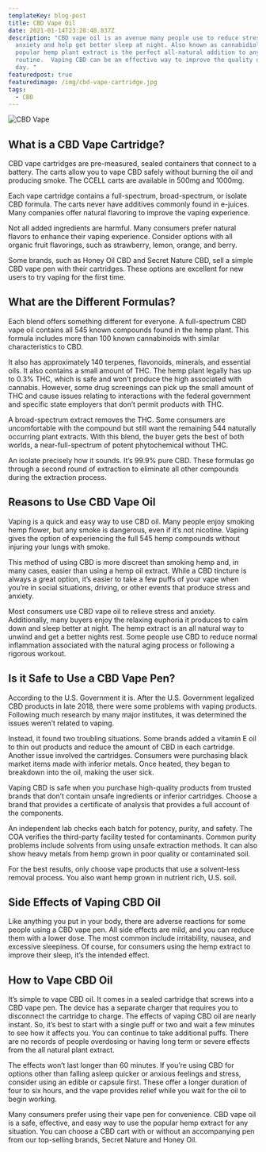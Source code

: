 ```yaml
---
templateKey: blog-post
title: CBD Vape Oil
date: 2021-01-14T23:28:48.837Z
description: "CBD vape oil is an avenue many people use to reduce stress,
  anxiety and help get better sleep at night. Also known as cannabidiol, the
  popular hemp plant extract is the perfect all-natural addition to any wellness
  routine.  Vaping CBD can be an effective way to improve the quality of your
  day. "
featuredpost: true
featuredimage: /img/cbd-vape-cartridge.jpg
tags:
  - CBD
---
```

![CBD Vape ](/img/cbd-vape-cartridge.jpg "CBD Vape Cartridges")

## What is a CBD Vape Cartridge?

CBD vape cartridges are pre-measured, sealed containers that connect to a battery.  The carts allow you to vape CBD safely without burning the oil and producing smoke.  The CCELL carts are available in 500mg and 1000mg.

Each vape cartridge contains a full-spectrum, broad-spectrum, or isolate CBD formula.  The carts never have additives commonly found in e-juices.  Many companies offer natural flavoring to improve the vaping experience.

Not all added ingredients are harmful.  Many consumers prefer natural flavors to enhance their vaping experience.  Consider options with all organic fruit flavorings, such as strawberry, lemon, orange, and berry.

Some brands, such as Honey Oil CBD and Secret Nature CBD, sell a simple CBD vape pen with their cartridges.  These options are excellent for new users to try vaping for the first time.

## What are the Different Formulas?

Each blend offers something different for everyone.  A full-spectrum CBD vape oil contains all 545 known compounds found in the hemp plant.  This formula includes more than 100 known cannabinoids with similar characteristics to CBD.

It also has approximately 140 terpenes, flavonoids, minerals, and essential oils.  It also contains a small amount of THC.  The hemp plant legally has up to 0.3% THC, which is safe and won’t produce the high associated with cannabis.  However, some drug screenings can pick up the small amount of THC and cause issues relating to interactions with the federal government and specific state employers that don’t permit products with THC.

A broad-spectrum extract removes the THC.  Some consumers are uncomfortable with the compound but still want the remaining 544 naturally occurring plant extracts.  With this blend, the buyer gets the best of both worlds, a near-full-spectrum of potent phytochemical without THC.

An isolate precisely how it sounds.  It’s 99.9% pure CBD.  These formulas go through a second round of extraction to eliminate all other compounds during the extraction process.

## Reasons to Use CBD Vape Oil

Vaping is a quick and easy way to use CBD oil.  Many people enjoy smoking hemp flower, but any smoke is dangerous, even if it’s not nicotine.  Vaping gives the option of experiencing the full 545 hemp compounds without injuring your lungs with smoke.

This method of using CBD is more discreet than smoking hemp and, in many cases, easier than using a hemp oil extract.  While a CBD tincture is always a great option, it’s easier to take a few puffs of your vape when you’re in social situations, driving, or other events that produce stress and anxiety.

Most consumers use CBD vape oil to relieve stress and anxiety.  Additionally, many buyers enjoy the relaxing euphoria it produces to calm down and sleep better at night.  The hemp extract is an all natural way to unwind and get a better nights rest.  Some people use CBD to reduce normal inflammation associated with the natural aging process or following a rigorous workout.

## Is it Safe to Use a CBD Vape Pen?

According to the U.S. Government it is.  After the U.S. Government legalized CBD products in late 2018, there were some problems with vaping products.  Following much research by many major institutes, it was determined the issues weren’t related to vaping.

Instead, it found two troubling situations.  Some brands added a vitamin E oil to thin out products and reduce the amount of CBD in each cartridge.  Another issue involved the cartridges.  Consumers were purchasing black market items made with inferior metals.  Once heated, they began to breakdown into the oil, making the user sick.

Vaping CBD is safe when you purchase high-quality products from trusted brands that don’t contain unsafe ingredients or inferior cartridges.  Choose a brand that provides a certificate of analysis that provides a full account of the components.

An independent lab checks each batch for potency, purity, and safety.  The COA verifies the third-party facility tested for contaminants.  Common purity problems include solvents from using unsafe extraction methods.  It can also show heavy metals from hemp grown in poor quality or contaminated soil.

For the best results, only choose vape products that use a solvent-less removal process.  You also want hemp grown in nutrient rich, U.S. soil.

## Side Effects of Vaping CBD Oil

Like anything you put in your body, there are adverse reactions for some people using a CBD vape pen. All side effects are mild, and you can reduce them with a lower dose.  The most common include irritability, nausea, and excessive sleepiness.  Of course, for consumers using the hemp extract to improve their sleep, it’s the intended effect.

## How to Vape CBD Oil

It’s simple to vape CBD oil.  It comes in a sealed cartridge that screws into a CBD vape pen.  The device has a separate charger that requires you to disconnect the cartridge to charge.  The effects of vaping CBD oil are nearly instant.  So, it’s best to start with a single puff or two and wait a few minutes to see how it affects you.  You can continue to take additional puffs.  There are no records of people overdosing or having long term or severe effects from the all natural plant extract.

The effects won’t last longer than 60 minutes.  If you’re using CBD for options other than falling asleep quicker or anxious feelings and stress, consider using an edible or capsule first.  These offer a longer duration of four to six hours, and the vape provides relief while you wait for the oil to begin working.

Many consumers prefer using their vape pen for convenience.  CBD vape oil is a safe, effective, and easy way to use the popular hemp extract for any situation.  You can choose a CBD cart with or without an accompanying pen from our top-selling brands, Secret Nature and Honey Oil.